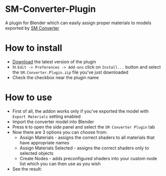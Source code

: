 # SM-Converter-Plugin
A plugin for Blender which can easily assign proper materials to models exported by [SM Converter](https://github.com/QuestionableM/SM-Converter)

# How to install
- [Download](https://github.com/QuestionableM/SM-Converter-Plugin/releases/latest) the latest version of the plugin
- In `Edit -> Preferences -> Add-ons` click on `Install...` button and select the `SM.Converter.Plugin.zip` file you've just downloaded
- Check the checkbox near the plugin name

# How to use
- First of all, the addon works only if you've exported the model with `Export Materials` setting enabled
- Import the converter model into Blender
- Press `N` to open the side panel and select the `SM Converter Plugin` tab
- Now there are 3 options you can choose from:
  - Assign Materials - assigns the correct shaders to all materials that have appropriate names
  - Assign Materials Selected - assigns the correct shaders only to selected objects
  - Create Nodes - adds preconfigured shaders into your custom node list which you can then use as you wish
- See the result:
